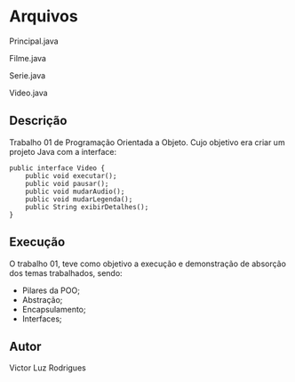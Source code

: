
# Arquivos

Principal.java

Filme.java

Serie.java

Video.java


## Descrição
Trabalho 01 de Programação Orientada a Objeto. Cujo objetivo era criar um projeto Java com a interface:

	public interface Video { 		
		public void executar();
		public void pausar(); 
		public void mudarAudio(); 
		public void mudarLegenda(); 
		public String exibirDetalhes(); 
	}

## Execução
O trabalho 01, teve como objetivo a execução e demonstração de absorção dos temas trabalhados, sendo:
- Pilares da POO; 
-  Abstração; 
-  Encapsulamento; 
-  Interfaces;

## Autor

Victor Luz Rodrigues





